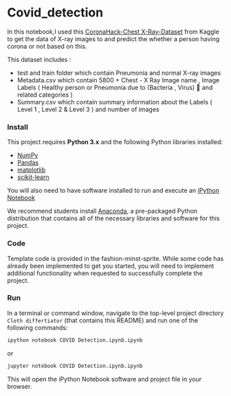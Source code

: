 # Covid_detection
In this notebook,I used this  <a href="https://www.kaggle.com/praveengovi/coronahack-chest-xraydataset">CoronaHack-Chest X-Ray-Dataset</a> from Kaggle to get the data of X-ray images to
and predict the whether a person having corona or  not based on this.

This dataset includes :

* test and train folder which contain Pneumonia  and normal X-ray images
* Metadata.csv which contain 5800 + Chest - X Ray Image name , Image Labels ( Healthy person or Pneumonia due to (Bacteria , Virus) 🦠 and related categories )
* Summary.csv which contain summary information about the Labels ( Level 1 , Level 2 & Level 3 ) and number of images

### Install

This project requires **Python 3.x** and the following Python libraries installed:

- [NumPy](http://www.numpy.org/)
- [Pandas](http://pandas.pydata.org)
- [matplotlib](http://matplotlib.org/)
- [scikit-learn](http://scikit-learn.org/stable/)

You will also need to have software installed to run and execute an [iPython Notebook](http://ipython.org/notebook.html)

We recommend students install [Anaconda](https://www.continuum.io/downloads), a pre-packaged Python distribution that contains all of the necessary libraries and software for this project. 

### Code

Template code is provided in the fashion-minst-sprite.  While some code has already been implemented to get you started, you will need to implement additional functionality when requested to successfully complete the project. 

### Run

In a terminal or command window, navigate to the top-level project directory `Cloth differtiator` (that contains this README) and run one of the following commands:

```bash
ipython notebook COVID Detection.ipynb.ipynb
```  
or
```bash
jupyter notebook COVID Detection.ipynb.ipynb
```

This will open the iPython Notebook software and project file in your browser.


